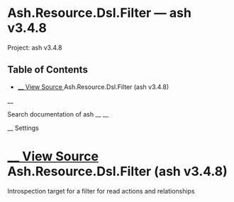 # Ash.Resource.Dsl.Filter — ash v3.4.8

Project: ash v3.4.8

## Table of Contents

- [ __ View Source ](external_link) Ash.Resource.Dsl.Filter (ash v3.4.8)

__

Search documentation of ash __ __

__ Settings

#  [ __ View Source ](external_link) Ash.Resource.Dsl.Filter (ash v3.4.8)

Introspection target for a filter for read actions and relationships
